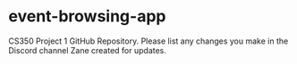 # event-browsing-app
CS350 Project 1 GitHub Repository. Please list any changes you make in the Discord channel Zane created for updates.

